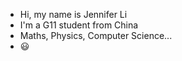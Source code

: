 - Hi, my name is Jennifer Li
- I'm a G11 student from China
- Maths, Physics, Computer Science...
- 😃
  
